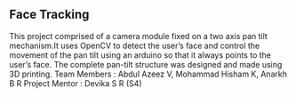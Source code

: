 ## Face Tracking
This project comprised of a camera module fixed on a two axis pan tilt mechanism.It uses OpenCV to detect the user’s face and control the movement of the pan tilt using an arduino so that it always points to the user’s face. The complete pan-tilt structure was designed and made using 3D printing.
Team Members :  Abdul Azeez V, Mohammad Hisham K, Anarkh B R
Project Mentor : Devika S R (S4)
